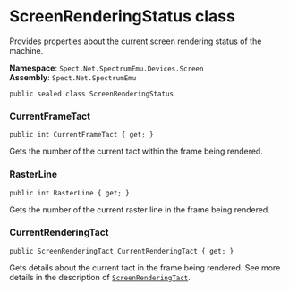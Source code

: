 # ScreenRenderingStatus class

Provides properties about the current screen rendering status of the machine.

__Namespace__: `Spect.Net.SpectrumEmu.Devices.Screen`  
__Assembly__: `Spect.Net.SpectrumEmu`

```CSharp
public sealed class ScreenRenderingStatus
```

### CurrentFrameTact

```CSharp
public int CurrentFrameTact { get; }
```

Gets the number of the current tact within the frame being rendered.

### RasterLine

```CSharp
public int RasterLine { get; }
```

Gets the number of the current raster line in the frame being rendered.

### CurrentRenderingTact

```CSharp
public ScreenRenderingTact CurrentRenderingTact { get; }
```

Gets details about the current tact in the frame being rendered. See more details
in the description of [`ScreenRenderingTact`](ScreenRenderingTact).
